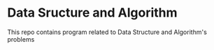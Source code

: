 # Data Sructure and Algorithm
This repo contains program related to Data Structure and Algorithm's problems
